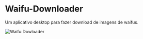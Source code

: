 # Waifu-Downloader

Um aplicativo desktop para fazer download de imagens de waifus.

![Waifu Dowloader](https://user-images.githubusercontent.com/88494463/184510877-5d93f5dc-e1e9-430e-aea4-a69923ef54b7.png)
